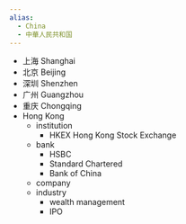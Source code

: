 ```yaml
---
alias:
  - China
  - 中華人民共和国
---
```

- 上海 Shanghai
- 北京 Beijing
- 深圳 Shenzhen
- 广州 Guangzhou
- 重庆 Chongqing
- Hong Kong
    - institution
        - HKEX Hong Kong Stock Exchange
    - bank
        - HSBC
        - Standard Chartered
        - Bank of China
    - company
    - industry
        - wealth management
        - IPO